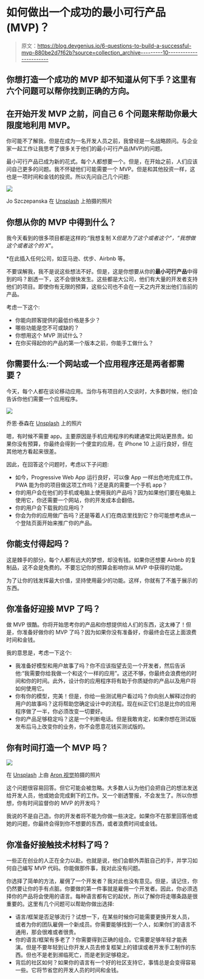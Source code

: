 # 如何做出一个成功的最小可行产品(MVP)？

> 原文：<https://blog.devgenius.io/6-questions-to-build-a-successful-mvp-880be2d7f62b?source=collection_archive---------10----------------------->

## 你想打造一个成功的 MVP 却不知道从何下手？这里有六个问题可以帮你找到正确的方向。

## 在开始开发 MVP 之前，问自己 6 个问题来帮助你最大限度地利用 MVP。

你可能不了解我，但是在成为一名开发人员之前，我曾经是一名战略顾问。与企业家一起工作让我思考了很多关于他们的最小可行产品(MVP)的问题。

最小可行产品已成为新的花式。每个人都想要一个。但是，在开始之前，人们应该问自己更多的问题。我不怀疑他们可能需要一个 MVP。但是和其他投资一样，这也是一项时间和金钱的投资。所以先问自己几个问题:

![](img/7db8385ed798c5ef402766053eeb3b60.png)

Jo Szczepanska 在 [Unsplash](https://unsplash.com/s/photos/mvp?utm_source=unsplash&utm_medium=referral&utm_content=creditCopyText) 上拍摄的照片

## 你想从你的 MVP 中得到什么？

我今天看到的很多项目都是这样的:“我想复制 X*但是为了这个或者这个”，“我想做这个或者这个的 X*”。

*在此插入任何公司，如亚马逊、优步、Airbnb 等。

不要误解我，我不是说这些想法不好。但是，这是你想要从你的**最小可行产品**中得到的吗？剧透一下，这不会很快发生。这些都是大公司，他们有大量的开发者支持他们的项目。即使你有无限的预算，这些公司也不会在一天之内开发出他们当前的产品。

考虑一下这个:

*   你能向顾客提供的最低价格是多少？
*   哪些功能是您不可或缺的？
*   你想用这个 MVP 测试什么？
*   在你买得起你的产品的第一个版本之前，你能手工做什么？

## 你需要什么:一个网站或一个应用程序还是两者都需要？

今天，每个人都在谈论移动应用。当你与有项目的人交谈时，大多数时候，他们会告诉你他们需要一个应用程序。

![](img/876db5ab6c925076ff7abdfce81e7036.png)

乔恩·泰森在 [Unsplash](https://unsplash.com/s/photos/choices?utm_source=unsplash&utm_medium=referral&utm_content=creditCopyText) 上的照片

嗯，有时候不需要 app。主要原因是手机应用程序的构建通常比网站更昂贵。如果你没有预算，你最终会得到一个便宜的应用，在 iPhone 10 上运行良好，但在其他地方看起来很差。

因此，在回答这个问题时，考虑以下子问题:

*   如今，Progressive Web App 运行良好，可以像 App 一样出色地完成工作。PWA 能为你的项目做这项工作吗？还是真的需要一个手机 app？
*   你的用户会在他们的手机或电脑上使用我的产品吗？因为如果他们要在电脑上使用它，你还需要一个网站，你的开发成本会翻倍。
*   你的用户会下载我的应用吗？
*   你会为你的应用做广告吗？还是等着人们在商店里找到它？你可能想考虑从一个登陆页面开始来推广你的产品。

## 你能支付得起吗？

这是棘手的部分。每个人都有远大的梦想，却没有钱。如果你还想要 Airbnb 的复制品，这不会是免费的。不要忘记你的预算会影响你从 MVP 中获得的功能。

为了让你的钱发挥最大价值，坚持使用最少的功能。这样，你就有了不羞于展示的东西。

## 你准备好迎接 MVP 了吗？

做 MVP 很酷。你将开始思考你的产品和你想提供给人们的东西，这太棒了！但是，你准备好做你的 MVP 了吗？因为如果你没有准备好，你最终会在这上面浪费时间和金钱。

我的意思是，考虑一下这个:

*   我准备好模型和用户故事了吗？你不应该指望去见一个开发者，然后告诉他:“我需要你给我做一个和这个一样的应用”。这还不够，你最终会浪费他的时间和你的时间。此外，设计你的应用程序将有助于你质疑你的产品以及用户将如何使用它。
*   你有你的模型，完美！但是，你给一些测试用户看过吗？你向别人解释过你的用户的故事吗？这将帮助您确定设计中的流程。现在纠正它们总是比你的应用程序做了一半，你必须改变一切要好。
*   你的产品足够稳定吗？这是一个判断电话。但是我敢肯定，如果你想在测试版发布后马上改变你的业务，你不会愿意花钱买测试版的。

## 你有时间打造一个 MVP 吗？

![](img/06c85780eff7953b52be09396ad52b27.png)

在 [Unsplash](https://unsplash.com/s/photos/time?utm_source=unsplash&utm_medium=referral&utm_content=creditCopyText) 上由 [Aron 视觉](https://unsplash.com/@aronvisuals?utm_source=unsplash&utm_medium=referral&utm_content=creditCopyText)拍摄的照片

这个问题很容易回答。但它可能会被忽略。大多数人认为他们会把自己的想法发送给开发人员，他或她会完成剩下的工作。又一个剧透警报，不会发生了。所以你想想，你有时间监督你的 MVP 的开发吗？

我说的不是自己造。你的开发者将不能为你做一些决定。如果你不在那里回答他或她的问题，你最终会得到你不想要的东西，或者浪费时间或金钱。

## 你准备好接触技术材料了吗？

一些正在创业的人正在全力以赴。也就是说，他们会额外弄脏自己的手，并学习如何自己编写 MVP 代码。你能做那件事，我对此没有问题。

你选择了简单的方法，雇佣了一个开发者？我对此也没有意见。但是，请记住，你仍然要让你的手有点脏。你要做的第一件事就是雇佣一个开发者。因此，你必须选择你的产品将会使用的语言。每种语言都有它的起伏，所以了解你将走哪条路是很重要的。这里有几个问题可以帮助你做出选择:

*   语言/框架是否足够流行？试想一下，在某些时候你可能需要更换开发人员，或者为你的团队雇佣一个新成员。你需要能够找到一个人，如果你们的语言不通用，那会很难或者很贵。
*   你的语言/框架有多老了？你需要得到正确的组合。它需要足够年轻才能表演。但是不要年轻到让你开发人员去修复框架上的错误或者开发手工制作的东西。但也不是老到濒临死亡，而是老到足够稳定。
*   背后的社区如何？如果你的语言有一个好的社区支持它，事情总是会变得容易一些。它将节省您的开发人员的时间和金钱。